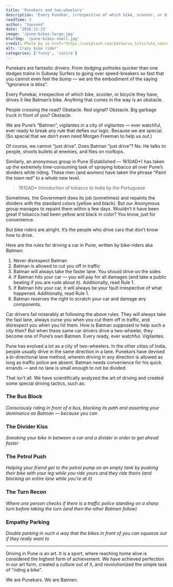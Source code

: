 ```yaml
---
title: 'Punekars and two-wheelers'
description: "Every Punekar, irrespective of which bike, scooter, or bicycle they have, drives it like Batman's bike."
readTime: 3
author: 'Saunved'
date: '2016-11-23'
image: '/pune-bikes-large.jpg'
blurImg: '/pune-bikes-small.jpg'
credit: Photo by <a href="https://unsplash.com/@atharva_tulsi?utm_source=unsplash&utm_medium=referral&utm_content=creditCopyText">Atharva Tulsi</a> on <a href="https://unsplash.com/photos/zTdh_ft2oRM?utm_source=unsplash&utm_medium=referral&utm_content=creditCopyText">Unsplash</a>
alt: 'Crazy bike rider'
categories: ['funny', 'satire']
---
```


Punekars are fantastic drivers. From dodging potholes quicker than one dodges trains in Subway Surfers to going over speed-breakers so fast that you cannot even feel the bump — we are the embodiment of the saying “Ignorance is bliss”.

Every Punekar, irrespective of which bike, scooter, or bicycle they have, drives it like Batman’s bike. Anything that comes in the way is an obstacle.

People crossing the road? Obstacle.
Red signal? Obstacle.
Big garbage truck in front of you? Obstacle.

We are Pune’s “Batmen”, vigilantes in a city of vigilantes — ever watchful, ever ready to break any rule that defies our logic. Because we are special. (So special that we don’t even need Morgan Freeman to help us out.)

Of course, we cannot “just drive”. Does Batman “just drive”? No. He talks to people, shoots bullets at enemies, and flies on rooftops.

Similarly, an anonymous group in Pune (Established — 1610AD*) has taken up the extremely time-consuming task of spraying tobacco all over Pune’s dividers while riding. These men (and women) have taken the phrase “Paint the town red” to a whole new level.

> 1610AD* Introduction of tobacco to India by the Portuguese

Sometimes, the Government does its job (sometimes) and repaints the dividers with the standard colors (yellow and black). But our Anonymous group manages to repaint them within a few days. Wouldn’t it have been great if tobacco had been yellow and black in color? You know, just for convenience.

But bike riders are alright. It’s the people who drive cars that don’t know how to drive.

Here are the rules for driving a car in Pune, written by bike-riders aka Batmen:

1. Never disrespect Batman
2. Batman is allowed to cut you off in traffic
3. Batman will always take the faster lane. You should drive on the sides
4. If Batman hits your car — you will pay for all damages (and take a public beating if you are rude about it). Additionally, read Rule 1.
5. If Batman hits your car, it will always be your fault irrespective of what happened. Additionally, read Rule 1.
6. Batman reserves the right to scratch your car and damage any components.

Car drivers fail miserably at following the above rules. They will always take the fast lane, always curse you when you cut them off in traffic, and disrespect you when you hit them. How is Batman supposed to help such a city then? But when these same car drivers drive a two-wheeler, they become one of Pune’s own Batmen. Every ready, ever watchful. Vigilantes.

Pune has evolved a lot as a city of two-wheelers. In the other cities of India, people usually drive in the same direction in a lane. Punekars have devised a bi-directional lane method, wherein driving in any direction is allowed as long as traffic police are absent. Batman needs convenience for his quick errands — and no lane is small enough to not be divided.

That isn’t all. We have scientifically analyzed the art of driving and created some special driving tactics, such as:

### The Bus Block
_Consciously riding in front of a bus, blocking its path and asserting your dominance as Batman — because you can_

### The Divider Kiss
_Sneaking your bike in between a car and a divider in order to get ahead faster_

### The Petrol Push
_Helping your friend get to the petrol pump on an empty tank by pushing their bike with your leg while you ride yours and they ride theirs (and blocking an entire lane while you’re at it)_

### The Turn Recon
_Where one person checks if there is a traffic police standing on a sharp turn before taking the turn (and then the other Batmen follow)_

### Empathy Parking
_Double parking in such a way that the bikes in front of you can squeeze out if they really want to_

* * *

Driving in Pune is an art. It is a sport, where reaching home alive is considered the highest form of achievement. We have achieved perfection in our art form, created a culture out of it, and revolutionized the simple task of “riding a bike”.

We are Punekars. We are Batmen.


